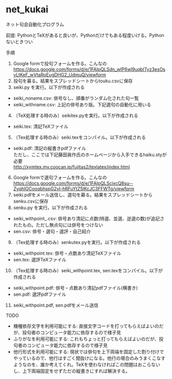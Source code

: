 # net_kukai
ネット句会自動化プログラム

前提: PythonとTeXがあると良いが、Pythonだけでもある程度いける。Pythonないときつい

手順  
1. Google formで投句フォームを作る。こんなの  
https://docs.google.com/forms/d/e/1FAIpQLSdn_wIP6wl9uqbITyz3esOsvLtKeF_wVtaRoEugDHG2_UdmuQ/viewform
2. 投句を募る。結果をスプレッドシートからtouku.csvに保存
3. seiki.py を実行。以下が作成される
- seiki_noname.csv: 俳号なし、順番がランダム化された句一覧
- seiki_withname.csv: 上記の俳号あり版。下記選句の自動化に用いる
4. （TeX処理する時のみ）seikitex.pyを実行。以下が作成される
- seiki.tex: 清記TeXファイル
5. （Tex処理する時のみ）seiki.texをコンパイル。以下が作成される
- seiki.pdf: 清記の縦書きpdfファイル  
ただし、ここでは下記藤田眞作氏のホームページから入手できるhaiku.styが必要  
http://xymtex.my.coocan.jp/fujitas2/texlatex/index.html
6. Google formで選句フォームを作る。こんなの  
https://docs.google.com/forms/d/e/1FAIpQLScjxcQ8su--ZyqhIGCooqbhspG2vI-hRFuYtZ5lKcJC3FFWTg/viewform  
7. seiki.pdfをメール送信し、選句を募る。結果をスプレッドシートからsenku.csvに保存
8. senku.py を実行。以下が作成される
- seiki_withpoint_.csv: 俳号あり清記に点数(特選、並選、逆選の数)が追記されたもの。ただし無点句には俳号をつけない
- sen.csv: 俳号・選句・選評・自己紹介
9. （Tex処理する時のみ）senkutex.pyを実行。以下が作成される
- seiki_withpoint.tex: 俳号・点数あり清記TeXファイル
- sen.tex: 選評TeXファイル
10. （Tex処理する時のみ）seiki_withpoint.tex, sen.texをコンパイル。以下が作成される
- seiki_withpoint.pdf: 俳号・点数あり清記pdfファイル(横書き)
- sen.pdf: 選評pdfファイル
11. seiki_withpoint.pdf, sen.pdfをメール送信

TODO
- 機種依存文字を利用可能にする: 直接文字コードを打ってもらえばよいのだが、投句者のコンピュータ能力に依存するので様子見
- ふりがなを利用可能にする: これもちょっと打ってもらえばよいのだが、投句者のコンピュータ能力に依存するので様子見
- 他行形式を利用可能にする: 現状では俳句を上下両端を固定した割り付けでやっているので、他行はすごく間抜けになる。他行の場合のみうまくこなすようなのを、誰か考えてくれ。TeXを使わなければこの問題はおこらないし、上下両端固定をせずただの縦書きにすれば解決する。


